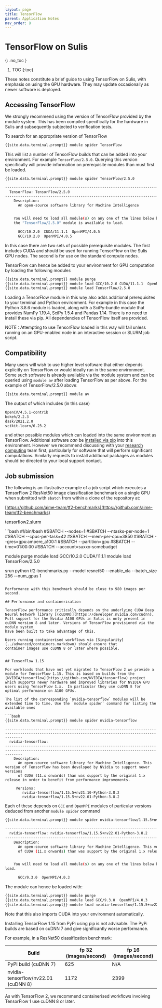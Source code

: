 ```yaml
---
layout: page
title: TensorFlow
parent: Application Notes
nav_order: 8
---
```


# TensorFlow on Sulis
{: .no_toc }

1. TOC
{:toc}

These notes constitute a brief guide to using TensorFlow on Sulis, with emphasis on using the GPU hardware. They may update occasionally as newer software is deployed.


## Accessing TensorFlow

We strongly recommend using the version of TensorFlow provided by the module system. This has been compiled specifically for the hardware in Sulis and subsequently subjected to verification tests.

To search for an appropriate version of TensorFlow

```bash
{{site.data.terminal.prompt}} module spider TensorFlow
```

This will list a number of TensorFlow builds that can be added into your environment. For example `TensorFlow/2.5.0`. Querying this version specifically will provide information on prerequisite modules than must first be loaded.

```bash
{{site.data.terminal.prompt}} module spider TensorFlow/2.5.0

-----------------------------------------------------------------------------
  TensorFlow: TensorFlow/2.5.0
-----------------------------------------------------------------------------
    Description:
      An open-source software library for Machine Intelligence


    You will need to load all module(s) on any one of the lines below before
    the "TensorFlow/2.5.0" module is available to load.

      GCC/10.2.0  CUDA/11.1.1  OpenMPI/4.0.5
      GCC/10.2.0  OpenMPI/4.0.5

```
In this case there are two sets of possible prerequisite modules. The first includes CUDA and should
be used for running TensorFlow on the Sulis GPU nodes. The second is for use on the standard
compute nodes.

TensorFlow can hence be added to your environment for GPU computation by loading the following modules

```bash
{{site.data.terminal.prompt}} module purge
{{site.data.terminal.prompt}} module load GCC/10.2.0 CUDA/11.1.1  OpenMPI/4.0.5
{{site.data.terminal.prompt}} module load TensorFlow/2.5.0
```

Loading a TensorFlow module in this way also adds additional prerequisites to your terminal
and Python environment. For example in this case the Python 3.8.6 module is loaded, along with a SciPy-bundle module that provides NumPy 1.19.4, SciPy 1.5.4 and Pandas 1.14. There is no need
to install these via pip. All dependencies of TensorFlow itself are provided.

NOTE : Attempting to use TensorFlow loaded in this way will fail unless running on an GPU-enabled
node in an interactive session or SLURM job script.

## Compatibility

Many users will wish to use higher level software that either depends explicitly on TensorFlow or would ideally run in the same environment. Some such software is already available via the module system and can be queried using `module av` after loading TensorFlow as per above. For the example of TensorFlow/2.5.0 above:

```bash
{{site.data.terminal.prompt}} module av
```
The output of which includes (in this case)
```bash
OpenCV/4.5.1-contrib
bokeh/2.2.3
dask/2021.2.0
scikit-learn/0.23.2
```
and other possible modules which can loaded into the same environment as TensorFlow. Additional software *can* be [installed via pip](../gettingstarted/software/python/#accessing-additional-packages) into this environment. However we recommend discussing with your [research computing](../support) team first, particularly for software that will perform significant computations. Similarly requests to install additional packages as modules should be directed to your local support contact.

## Job submission

The following is an illustrative example of a job script which executes a TensorFlow 2 ResNet50
image classification benchmark on a single GPU when submitted with `sbatch` from within a clone of the repository at:

[https://github.com/aime-team/tf2-benchmarks](https://github.com/aime-team/tf2-benchmarks)

<p class="codeblock-label">tensorflow2.slurm</p>
```bash
#!/bin/bash
#SBATCH --nodes=1
#SBATCH --ntasks-per-node=1
#SBATCH --cpus-per-task=42
#SBATCH --mem-per-cpu=3850
#SBATCH --gres=gpu:ampere_a100:1
#SBATCH --partition=gpu
#SBATCH --time=01:00:00
#SBATCH --account=suxxx-somebudget

module purge
module load GCC/10.2.0 CUDA/11.1.1
module load TensorFlow/2.5.0

srun python tf2-benchmarks.py --model resnet50 --enable_xla --batch_size 256 --num_gpus 1
```

Performance with this benchmark should be close to 980 images per second.

## Performance and containerisation

TensorFlow performance critically depends on the underlying CUDA Deep Neural Network library [(cuDNN)](https://developer.nvidia.com/cudnn). Full support for the Nvidia A100 GPUs in Sulis is only present in cuDNN version 8 and later. Versions of TensorFlow provisioned via the module system
have been built to take advantage of this.

Users running containerised workflows via [Singularity](../advanced/containers.markdown) should ensure that
container images use cuDNN 8 or later where possible.


## TensorFlow 1.15

For workloads that have not yet migrated to TensorFlow 2 we provide a module for TensorFlow 1.15. This is based on builds from the [NVIDIA/tensorflow](https://github.com/NVIDIA/tensorflow) project
which supports newer hardware and improved libraries for NVIDIA GPU users using TensorFlow 1.x.  In particular they use cuDNN 8 for optimal performance on A100 GPUs.

The list of the corresponding `nvidia-tensorflow` modules will be extended time to time. Use the `module spider` command for listing the available ones

```bash
{{site.data.terminal.prompt}} module spider nvidia-tensorflow

----------------------------------------------------------------------------------------------------------------------------------------------------
  nvidia-tensorflow:
----------------------------------------------------------------------------------------------------------------------------------------------------
    Description:
      An open-source software library for Machine Intelligence. This version of Tensorflow has been developed by NVidia to support newer versions
      of CUDA (11.x onwards) than was support by the original 1.x release in order to benefit from performance improvements.

     Versions:
        nvidia-tensorflow/1.15.5+nv21.10-Python-3.8.2
        nvidia-tensorflow/1.15.5+nv22.01-Python-3.8.2
```

Each of these depends on `GCC` and `OpenMPI` modules of particular versions deduced from another `module spider` command

```bash
{{site.data.terminal.prompt}} module spider nvidia-tensorflow/1.15.5+nv22.01-Python-3.8.2

----------------------------------------------------------------------------------------------------------------------------------------------------
  nvidia-tensorflow: nvidia-tensorflow/1.15.5+nv22.01-Python-3.8.2
----------------------------------------------------------------------------------------------------------------------------------------------------
    Description:
      An open-source software library for Machine Intelligence. This version of Tensorflow has been developed by NVidia to support newer versions
      of CUDA (11.x onwards) than was support by the original 1.x release in order to benefit from performance improvements.


    You will need to load all module(s) on any one of the lines below before the "nvidia-tensorflow/1.15.5+nv22.01-Python-3.8.2" module is available to
load.

      GCC/9.3.0  OpenMPI/4.0.3

```
The module can hence be loaded with:

```bash
{{site.data.terminal.prompt}} module purge
{{site.data.terminal.prompt}} module load GCC/9.3.0  OpenMPI/4.0.3
{{site.data.terminal.prompt}} module load nvidia-tensorflow/1.15.5+nv22.01-Python-3.8.2
```

Note that this also imports CUDA into your environment automatically.

Installing TensorFlow 1.15 from PyPi using pip is not advisable. The PyPi builds are based on cuDNN 7 and give significantly worse performance.

For example, in a ResNet50 classification benchmark:

| Build                               | fp 32 (images/second) | fp 16 (images/second) |
|-------------------------------------|-----------------------|-----------------------|
| PyPi build                (cuDNN 7) |        625            |         N/A           |
| nvidia-tensorflow/nv22.01 (cuDNN 8) |        1172           |        2399           |

As with TensorFlow 2, we recommend containerised workflows involving TensorFlow 1 use cuDNN 8 or later.
